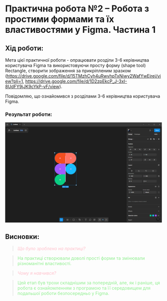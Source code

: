 # Практична робота №2 – Робота з простими формами та їх властивостями у Figma. Частина 1

## Хід роботи:
Мета цієї практичної роботи - опрацювати розділи 3-6 керівництва користувача Figma та використовуючи просту форму (shape tool)  Rectangle,  створити  зображення за прикріпленим зразком (https://drive.google.com/file/d/15TMzhCyh4uRwvhpTxNiwy2WafYwEjrej/view?pli=1, https://drive.google.com/file/d/1D2zpEkcP_J-3xI-8UdFY9jJK9cYkP-vF/view).

Повідомляю, що ознайомився з розділами 3-6 керівництва користувача Figma.

### Результат роботи:
![Результат](im/resfigma.png)

## Висновки:
><span style="color:#FFC0CB;">*Що було зроблено на практиці?*</span>

><span style="color:#90EE90;">На практиці створювали доволі прості форми та змінювали різноманітні властивості.</span>   

><span style="color:#FFC0CB;">*Чому я навчився?*</span>

><span style="color:#90EE90;">Цей етап був трохи складнішим за попередній, але, як і раніше, ця робота є ознайомленням з програмою та її середовищем для подальшої роботи безпосередньо у Figma.</span> 
